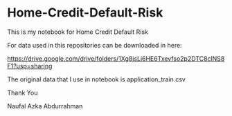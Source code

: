 # Home-Credit-Default-Risk
This is my notebook for Home Credit Default Risk

For data used in this repositories can be downloaded in here: 

https://drive.google.com/drive/folders/1Xg8jsLi6HE6Txevfso2p2DTC8clNS8F1?usp=sharing

The original data that I use in notebook is application_train.csv

Thank You

Naufal Azka Abdurrahman
